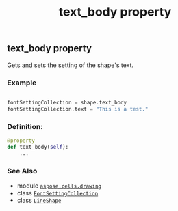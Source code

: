 ﻿---
title: text_body property
second_title: Aspose.Cells for Python via .NET API References
description: 
type: docs
weight: 980
url: /aspose.cells.drawing/lineshape/text_body/
is_root: false
---

## text_body property


Gets and sets the setting of the shape's text.

### Example 


```python

fontSettingCollection = shape.text_body
fontSettingCollection.text = "This is a test."

```
### Definition:
```python
@property
def text_body(self):
    ...
```

### See Also
* module [`aspose.cells.drawing`](../../)
* class [`FontSettingCollection`](/cells/python-net/aspose.cells.drawing.texts/fontsettingcollection)
* class [`LineShape`](/cells/python-net/aspose.cells.drawing/lineshape)
